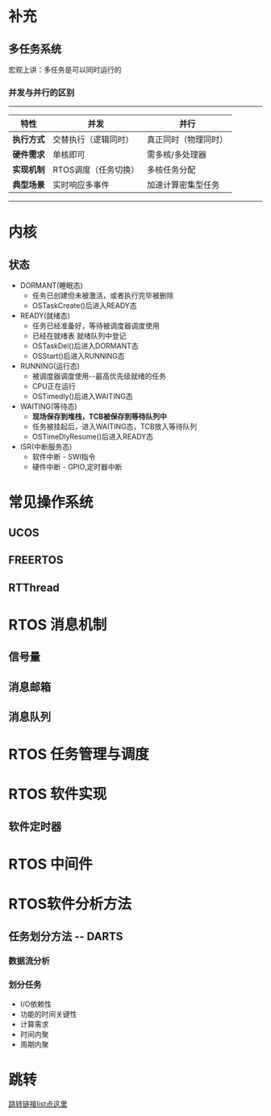 # 补充
## 多任务系统
宏观上讲：多任务是可以同时运行的  
### 并发与并行的区别
---
| **特性**       | **并发**                | **并行**                |
|----------------|-------------------------|-------------------------|
| **执行方式**   | 交替执行（逻辑同时）    | 真正同时（物理同时）    |
| **硬件需求**   | 单核即可                | 需多核/多处理器         |
| **实现机制**   | RTOS调度（任务切换）    | 多核任务分配            |
| **典型场景**   | 实时响应多事件          | 加速计算密集型任务      |
---


# 内核

## 状态
- DORMANT(睡眠态)
  - 任务已创建但未被激活，或者执行完毕被删除
  - OSTaskCreate()后进入READY态
- READY(就绪态)
  - 任务已经准备好，等待被调度器调度使用
  - 已经在就绪表 就绪队列中登记
  - OSTaskDel()后进入DORMANT态 
  - OSStart()后进入RUNNING态
- RUNNING(运行态)
  - 被调度器调度使用--最高优先级就绪的任务
  - CPU正在运行
  - OSTimedly()后进入WAITING态
- WAITING(等待态)
  - **现场保存到堆栈，TCB被保存到等待队列中**
  - 任务被挂起后，进入WAITING态，TCB放入等待队列
  - OSTimeDlyResume()后进入READY态
- ISR(中断服务态)
  - 软件中断 - SWI指令
  - 硬件中断 - GPIO,定时器中断

# 常见操作系统

## UCOS

## FREERTOS

## RTThread


# RTOS 消息机制

## 信号量

## 消息邮箱

## 消息队列

# RTOS 任务管理与调度


# RTOS 软件实现
## 软件定时器
# RTOS 中间件

# RTOS软件分析方法


## 任务划分方法 -- DARTS

### 数据流分析

### 划分任务

- I/O依赖性
- 功能的时间关键性
- 计算需求
- 时间内聚
- 周期内聚



# 跳转
[跳转链接list点这里](../README.md)









